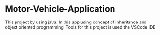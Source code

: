 # Motor-Vehicle-Application
This project by using java.
In this app using concept of inheritance  and object oriented programming. 
Tools for this project is used the VSCode IDE
